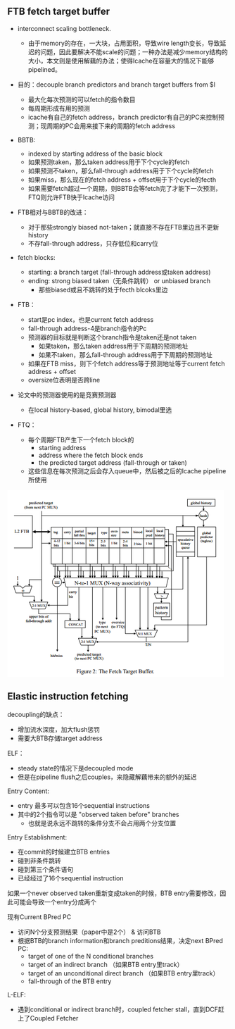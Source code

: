 ## FTB fetch target buffer

* interconnect scaling bottleneck.
    - 由于memory的存在，一大块，占用面积，导致wire length变长，导致延迟的问题，因此要解决不能scale的问题；一种办法是减少memory结构的大小，本文则是使用解藕的办法；使得Icache在容量大的情况下能够pipelined。

* 目的：decouple branch predictors and branch target buffers from $I
    - 最大化每次预测的可以fetch的指令数目
    - 每周期形成有用的预测
    - icache有自己的fetch address，branch predictor有自己的PC来控制预测；现周期的PC会用来接下来的周期的fetch address

* BBTB:
    - indexed by starting address of the basic block
    - 如果预测taken，那么taken address用于下个cycle的fetch
    - 如果预测不taken，那么fall-through address用于下个cycle的fetch
    - 如果miss，那么现在的fetch address + offset用于下个cycle的fecth
    - 如果需要fetch超过一个周期，则BBTB会等fetch完了才能下一次预测，FTQ则允许FTB快于Icache访问


* FTB相对与BBTB的改进：
    - 对于那些strongly biased not-taken；就直接不存在FTB里边且不更新history
    - 不存fall-through address，只存低位和carry位

* fetch blocks:
    - starting: a branch target (fall-through address或taken address)
    - ending: strong biased taken（无条件跳转） or unbiased branch
        + 那些biased或且不跳转的处于fecth blcoks里边
* FTB：
    - start是pc index，也是current fetch address
    - fall-through address-4是branch指令的Pc
    - 预测器的目标就是判断这个branch指令是taken还是not taken
        + 如果taken，那么taken address用于下周期的预测地址
        + 如果不taken，那么fall-through address用于下周期的预测地址
    - 如果在FTB miss，则下个fetch address等于预测地址等于current fetch address + offset
    - oversize位表明是否跨line

* 论文中的预测器使用的是竞赛预测器
    - 在local history-based, global history, bimodal里选

* FTQ：
    - 每个周期FTB产生下一个fetch block的
        + starting address
        + address where the fetch block ends
        + the predicted target address (fall-through or taken)
    - 这些信息在每次预测之后会存入queue中，然后被之后的Icache pipeline所使用

![](../assets/FTB.png)


## Elastic instruction fetching

decoupling的缺点：

* 增加流水深度，加大flush惩罚
* 需要大BTB存储target address

ELF：

* steady state的情况下是decoupled mode
* 但是在pipeline flush之后couples，来隐藏解藕带来的额外的延迟

Entry Content:

* entry 最多可以包含16个sequential instructions
* 其中的2个指令可以是 "observed taken before" branches
    - 也就是说永远不跳转的条件分支不会占用两个分支位置
    
Entry Establishment:

* 在commit的时候建立BTB entries
* 碰到非条件跳转
* 碰到第三个条件语句
* 已经经过了16个sequential instruction

如果一个never observed taken重新变成taken的时候，BTB entry需要修改，因此可能会导致一个entry分成两个

现有Current BPred PC

* 访问N个分支预测结果（paper中是2个） & 访问BTB
* 根据BTB的branch information和branch preditions结果，决定next BPred PC:
    - target of one of the N conditional branches
    - target of an indirect branch （如果BTB entry里track）
    - target of an unconditional direct branch （如果BTB entry里track）
    - fall-through of the BTB entry
    
L-ELF:

* 遇到conditional or indirect branch时，coupled fetcher stall，直到DCF赶上了Coupled Fetcher